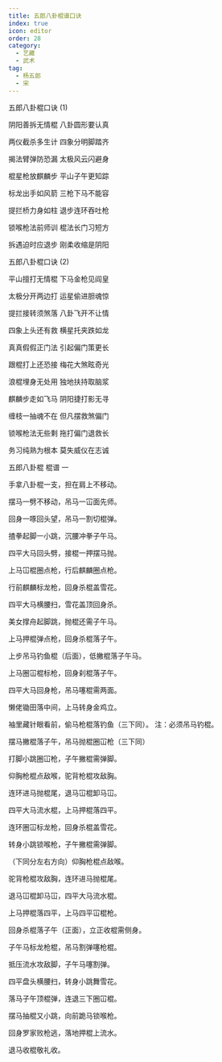 ```yaml
---
title: 五郎八卦棍谱口诀
index: true
icon: editor
order: 28
category:
  - 艺藏
  - 武术
tag:
  - 杨五郎
  - 宋
---
```


五郎八卦棍口诀 (1)  

阴阳善拆无情棍 八卦圆形要认真  

两仪截杀多生计 四象分明脚踏齐  

揭法臂弹防恐漏 太极风云闪避身  

棍星枪放麒麟步 平山子午更知踪  

标龙出手如风箭 三枪下马不能容  

提拦桥力身如柱 退步连环吞吐枪  

锁喉枪法前师训 棍法长门习短方  

拆遇迫时应退步 刚柔收缩是阴阳  

五郎八卦棍口诀 (2)  

平山擅打无情棍 下马金枪见阎皇  

太极分开两边打 运星偷进胆魂惊  

提拦接转须煞落 八卦飞开不让情  

四象上头还有救 横星托夹跌如龙  

真真假假正门法 引起偏门策更长  

跟棍打上还恐接 梅花大煞眩奇光  

浪棍埋身无处用 独地扶持取脑浆  

麒麟步走如飞马 阴阳捷打影无寻  

缠枝一抽魂不在 但凡摆救煞偏门  

锁喉枪法无些剩 拖打偏门退救长  

务习纯熟为根本 莫失威仪在志诚  

五郎八卦棍  棍谱 一  

手拿八卦棍一支，担在肩上不移动。  

摆马一劈不移动，吊马一冚面先师。  

回身一啄回头望，吊马一割切棍弹。  

揸拳起脚一小跳，沉腰冲拳子午马。  

四平大马回头劈，接棍一押摆马抛。  

上马冚棍圈点枪，行后麒麟圈点枪。  

行前麒麟标龙枪，回身杀棍盖雪花。  

四平大马横腰扫，雪花盖顶回身杀。  

美女撑舟起脚跳，抛棍还需子午马。  

上马押棍弹点枪，回身杀棍落子午。  

上步吊马钓鱼棍（后面），低撇棍落子午马。  

上马圈冚棍标枪，回身刹棍落子午。  

四平大马回身枪，吊马噻棍需两面。  

懒佬锄田落中间，上马转身金鸡立。  

袖里藏针眼看前，偷马枪棍落钓鱼（三下同）。 注：必须吊马钓棍。  

摆马撇棍落子午，吊马抛棍圈冚枪（三下同）  

打脚小跳圈冚枪，子午撇棍需弹脚。  

仰胸枪棍点敌喉，驼背枪棍攻敌胸。  

连环进马抛棍尾，退马冚棍卸马冚。  

四平大马流水棍，上马押棍落四平。  

连环圈冚标龙枪，回身杀棍盖雪花。  

转身小跳锁喉枪，子午撇棍需弹脚。  

（下同分左右方向）仰胸枪棍点敌喉。  

驼背枪棍攻敌胸，连环进马抛棍尾。  

退马冚棍卸马冚，四平大马流水棍。  

上马押棍落四平，上马四平冚棍枪。  

回身杀棍落子午（正面），立正收棍需侧身。  

子午马标龙枪棍，吊马割弹噻枪棍。  

抵压流水攻敌脚，子午马噻割弹。  

四平盘头横腰扫，转身小跳舞雪花。  

落马子午顶棍弹，连退三下圈冚棍。  

摆马抽棍又小跳，向前跪马锁喉枪。  

回身罗家败枪逃，落地押棍上流水。  

退马收棍敬礼收。  

